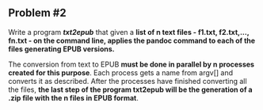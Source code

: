 ## Problem #2

Write a program ***txt2epub*** that given a **list of n text files - f1.txt, f2.txt,...,
fn.txt - on the command line, applies the pandoc command to each of the files generating
EPUB versions.**

The conversion from text to EPUB **must be done in parallel by n processes created for this
purpose**. Each process gets a name from argv[] and converts it as described. After the
processes have finished converting all the files, **the last step of the program txt2epub will
be the generation of a .zip file with the n files in EPUB format**.
